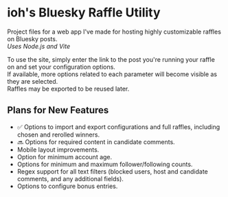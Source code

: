 # ioh's Bluesky Raffle Utility
Project files for a web app I've made for hosting highly customizable raffles on Bluesky posts. <br>
_Uses Node.js and Vite_

To use the site, simply enter the link to the post you're running your raffle on and set your configuration options. <br>
If available, more options related to each parameter will become visible as they are selected. <br>
Raffles may be exported to be reused later.

## Plans for New Features
* ✅ Options to import and export configurations and full raffles, including chosen and rerolled winners. <br>
* 🔜 Options for required content in candidate comments.
* Mobile layout improvements.
* Option for minimum account age.
* Options for minimum and maximum follower/following counts.
* Regex support for all text filters (blocked users, host and candidate comments, and any additional fields).
* Options to configure bonus entries.
